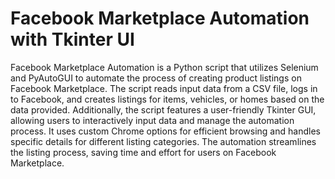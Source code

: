 # Facebook Marketplace Automation with Tkinter UI
Facebook Marketplace Automation is a Python script that utilizes Selenium and PyAutoGUI to automate the process of creating product listings on Facebook Marketplace. The script reads input data from a CSV file, logs in to Facebook, and creates listings for items, vehicles, or homes based on the data provided. Additionally, the script features a user-friendly Tkinter GUI, allowing users to interactively input data and manage the automation process. It uses custom Chrome options for efficient browsing and handles specific details for different listing categories. The automation streamlines the listing process, saving time and effort for users on Facebook Marketplace.
